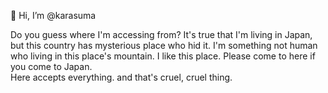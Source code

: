 👋 Hi, I’m @karasuma

Do you guess where I'm accessing from? 
It's true that I'm living in Japan, but this country has mysterious place who hid it. 
I'm something not human who living in this place's mountain. 
I like this place. Please come to here if you come to Japan.<br>
Here accepts everything. and that's cruel, cruel thing.

<!---
karasuma/karasuma is a ✨ special ✨ repository because its `README.md` (this file) appears on your GitHub profile.
You can click the Preview link to take a look at your changes.
--->
